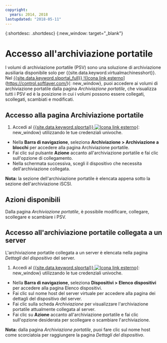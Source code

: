 ```yaml
---
copyright:
  years: 2014, 2018
lastupdated: "2018-05-11"
---
```


{:shortdesc: .shortdesc}
{:new_window: target="_blank"}

# Accesso all'archiviazione portatile

I volumi di archiviazione portatile (PSV) sono una soluzione di archiviazione ausiliaria disponibile solo per {{site.data.keyword.virtualmachinesshort}}. Nel [{{site.data.keyword.slportal_full}} !{Icona link esterno](../../icons/launch-glyph.svg "Icona link esterno")](https://control.softlayer.com/){: new_window}, puoi accedere ai volumi di archiviazione portatile dalla pagina *Archiviazione portatile*, che visualizza tutti i PSV ed è la posizione in cui i volumi possono essere collegati, scollegati, scambiati e modificati. 

## Accesso alla pagina Archiviazione portatile

1. Accedi al [{{site.data.keyword.slportal}} ![Icona link esterno](../../icons/launch-glyph.svg "Icona link esterno")](https://control.softlayer.com/){: new_window} utilizzando le tue credenziali univoche.
* Nella **Barra di navigazione**, seleziona **Archiviazione > Archiviazione a blocchi** per accedere alla pagina Archiviazione portatile.
* Fai clic sul pulsante **Azione** accanto all'archiviazione portatile e fai clic sull'opzione di collegamento.
* Nella schermata successiva, scegli il dispositivo che necessita dell'archiviazione collegata.

**Nota:** la sezione dell'archiviazione portatile è elencata appena sotto la sezione dell'archiviazione iSCSI.

## Azioni disponibili

Dalla pagina *Archiviazione portatile*, è possibile modificare, collegare, scollegare e scambiare i PSV.

## Accesso all'archiviazione portatile collegata a un server

L'archiviazione portatile collegata a un server è elencata nella pagina *Dettagli del dispositivo* del server.

1. Accedi al [{{site.data.keyword.slportal}} ![Icona link esterno](../../icons/launch-glyph.svg "Icona link esterno")](https://control.softlayer.com/){: new_window} utilizzando le tue credenziali univoche.
* Nella **Barra di navigazione**, seleziona **Dispositivi > Elenco dispositivi** per accedere alla pagina Elenco dispositivi.
* Fai clic sul nome host del server virtuale per accedere alla pagina dei dettagli del dispositivo del server.
* Fai clic sulla scheda *Archiviazione* per visualizzare l'archiviazione portatile attualmente collegata al server.
* Fai clic su **Azione** accanto all'archiviazione portatile e fai clic sull'opzione desiderata per scollegare o scambiare l'archiviazione. 

**Nota:** dalla pagina *Archiviazione portatile*, puoi fare clic sul nome host come scorciatoia per raggiungere la pagina *Dettagli del dispositivo*. 
